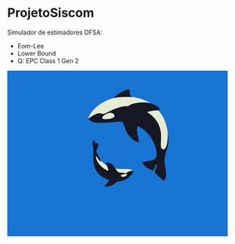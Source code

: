 # ProjetoSiscom

Simulador de estimadores DFSA:
- Eom-Lee
- Lower Bound
- Q: EPC Class 1 Gen 2

![](dfsa/assets/view/loading.gif)